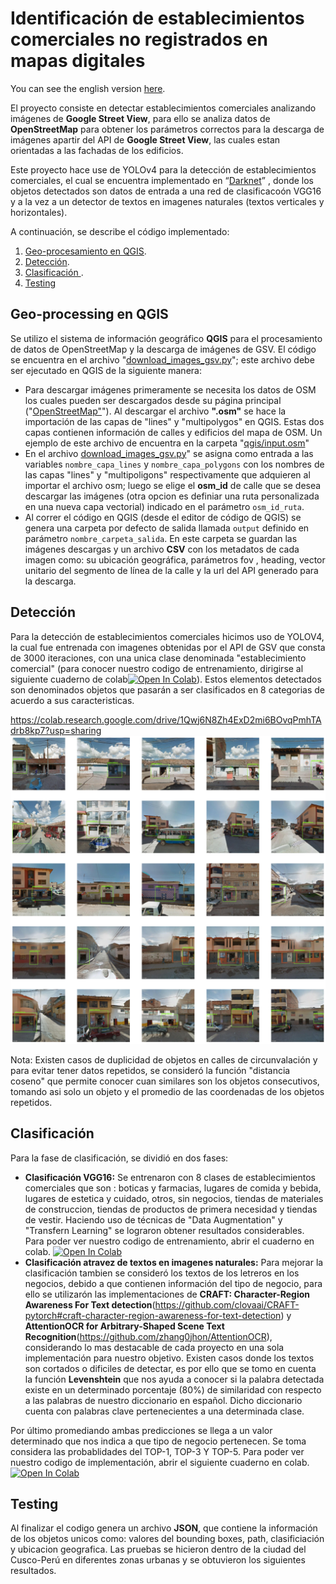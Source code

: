# Identificación de establecimientos comerciales no registrados en mapas digitales

You can see the english version [here](https://google.com.pe).

El proyecto consiste en detectar establecimientos comerciales analizando imágenes de **Google Street View**, para ello se analiza datos de **OpenStreetMap** para obtener los parámetros correctos para la descarga de imágenes apartir del API de **Google Street View**, las cuales estan orientadas a las fachadas de los edificios.  

Este proyecto hace use de YOLOv4 para la detección de establecimientos comerciales, el cual se encuentra implementado en “[Darknet](https://github.com/AlexeyAB/darknet)” , donde los objetos detectados son datos de entrada a una red de clasificacoón VGG16 y a la vez a un detector de textos en imagenes naturales (textos verticales y horizontales).

A continuación, se describe el código implementado:
1. [Geo-procesamiento en QGIS](#geo-processing-in-qgis).
2. [Detección](#detecction-using-yolov4).
3. [Clasificación ](#clasification).
4. [Testing](#Testing)

## Geo-processing en QGIS
Se utilizo el sistema de información geográfico **QGIS** para el procesamiento de datos de OpenStreetMap y la descarga de imágenes de GSV. El código se encuentra en el archivo "[download_images_gsv.py](https://github.com/cesarav95/identification-of-establishments-commercial/blob/main/qgis/download_images_gsv.py)"; este archivo debe ser ejecutado en QGIS de la siguiente manera:

* Para descargar imágenes primeramente se necesita los datos de OSM los cuales pueden ser descargados desde su página principal ("[OpenStreetMap"](http://openstreetmap.org)"). Al descargar el archivo **".osm"** se hace la importación de las capas de "lines" y "multipolygos" en QGIS. Estas dos capas contienen información de calles y edificios del mapa de OSM. Un ejemplo de este archivo de encuentra en la carpeta "[qgis/input.osm](https://github.com/cesarav95/identification-of-establishments-commercial/blob/main/qgis/input.osm)" 
* En el archivo [download_images_gsv.py](https://github.com/cesarav95/identification-of-establishments-commercial/blob/main/qgis/download_images_gsv.py)" se asigna como entrada a las variables `nombre_capa_lines` y `nombre_capa_polygons` con los nombres de las capas "lines" y "multipoligons" respectivamente que adquieren al importar el archivo osm; luego se elige el **osm_id** de calle que se desea descargar las imágenes (otra opcion es definiar una ruta personalizada en una nueva capa vectorial) indicado en el parámetro `osm_id_ruta`. 
* Al correr el código en QGIS (desde el editor de código de QGIS) se genera una carpeta por defecto de salida llamada `output` definido en parámetro `nombre_carpeta_salida`. En este carpeta se guardan las imágenes descargas y un archivo **CSV** con los metadatos de cada imagen como: su ubicación geográfica, parámetros fov , heading, vector unitario del segmento de línea de la calle y la url del API generado para la descarga.

## Detección
Para la detección de establecimientos comerciales hicimos uso de YOLOV4, la cual fue entrenada con imagenes obtenidas por el API de GSV que consta de 3000 iteraciones, con una unica clase denominada "establecimiento comercial" (para conocer nuestro codigo de entrenamiento, dirigirse al siguiente cuaderno de colab[![Open In Colab](https://colab.research.google.com/assets/colab-badge.svg)](https://colab.research.google.com/drive/1Qwj6N8Zh4ExD2mi6BOvqPmhTAdrb8kp7?usp=sharing)). Estos elementos detectados son denominados objetos que pasarán a ser clasificados en 8 categorias de acuerdo a sus caracteristicas.

https://colab.research.google.com/drive/1Qwj6N8Zh4ExD2mi6BOvqPmhTAdrb8kp7?usp=sharing
![pred_yolov4](/assets/example_yolov4_pred.png)

Nota: Existen casos de duplicidad de objetos en calles de circunvalación y para evitar tener datos repetidos, se consideró la función "distancia coseno" que permite conocer cuan similares son los objetos consecutivos, tomando asi solo un objeto y el promedio de las coordenadas de los objetos repetidos.
## Clasificación
Para la fase de clasificación, se dividió en dos fases: 
- **Clasificación VGG16:** Se entrenaron con 8 clases de establecimientos comerciales que son : boticas y farmacias, lugares de comida y bebida, lugares de estetica y cuidado, otros, sin negocios, tiendas de materiales de construccion, tiendas de productos de primera necesidad y tiendas de vestir. Haciendo uso de técnicas de "Data Augmentation" y "Transfern Learning" se lograron obtener resultados considerables.
Para poder ver nuestro codigo de entrenamiento, abrir el cuaderno en colab.
[![Open In Colab](https://colab.research.google.com/assets/colab-badge.svg)](https://colab.research.google.com/drive/1wBsW5cW34RjFDJWH7wqeClVHjMsiLAvu?usp=sharing)
- **Clasificación atravez de textos en imagenes naturales:**
Para mejorar la clasificación tambien se consideró los textos de los letreros en los negocios, debido a que contienen información del tipo de negocio, para ello se utilizarón las implementaciones de **CRAFT: Character-Region Awareness For Text detection**(https://github.com/clovaai/CRAFT-pytorch#craft-character-region-awareness-for-text-detection) y **AttentionOCR for Arbitrary-Shaped Scene Text Recognition**(https://github.com/zhang0jhon/AttentionOCR), considerando lo mas destacable de cada proyecto en una sola implementación para nuestro objetivo. Existen casos donde los textos son cortados o dificiles de detectar, es por ello que se tomo en cuenta la función **Levenshtein** que nos ayuda a conocer si la palabra detectada existe en un determinado porcentaje (80%) de similaridad con respecto a las palabras de nuestro diccionario en español. Dicho diccionario cuenta con palabras clave pertenecientes a una determinada clase.

Por último promediando ambas predicciones se llega a un valor determinado que nos indica a que tipo de negocio pertenecen. Se toma considera las probablidades del TOP-1, TOP-3 Y TOP-5.
Para poder ver nuestro codigo de implementación, abrir el siguiente cuaderno en colab.
[![Open In Colab](https://colab.research.google.com/assets/colab-badge.svg)](https://colab.research.google.com/drive/1JaeBU1IwkXKgi0cJCzJcy4El6NQwqZbV?usp=sharing)


## Testing
Al finalizar el codigo genera un archivo **JSON**, que contiene la información de los objetos unicos como: valores del bounding boxes, path, clasificiación y ubicacion geografica.
Las pruebas se hicieron dentro de la ciudad del Cusco-Perú en diferentes zonas urbanas y se obtuvieron los siguientes resultados.

